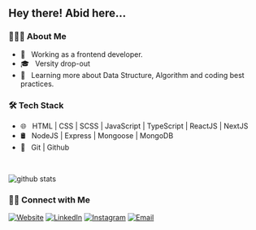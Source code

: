 <h2> Hey there! Abid here...</h2>

<h3> 👨🏻‍💻 About Me </h3>

- 🤔 &nbsp; Working as a frontend developer.
- 🎓 &nbsp; Versity drop-out
- 🌱 &nbsp; Learning more about Data Structure, Algorithm and coding best practices.

<h3>🛠 Tech Stack</h3>

- 🌐 &nbsp; HTML | CSS | SCSS | JavaScript | TypeScript | ReactJS | NextJS
- 🛢 &nbsp; NodeJS | Express | Mongoose | MongoDB
- 🔧 &nbsp; Git | Github

<br/>

![github stats](https://github-readme-stats.vercel.app/api?username=abid-shahriar&show_icons=true)

<h3> 🤝🏻 Connect with Me </h3>

<p align="center">

<a href="https://abidshahriar.me/"><img alt="Website" src="https://img.shields.io/badge/Website-www.abidshahriar.me-blue?style=flat-square&logo=google-chrome"></a>
<a href="https://www.linkedin.com/in/abidshahriar/"><img alt="LinkedIn" src="https://img.shields.io/badge/LinkedIn-abidshahriar-blue?style=flat-square&logo=linkedin"></a>
<a href="https://www.instagram.com/find.abid/"><img alt="Instagram" src="https://img.shields.io/badge/Instagram-find.abid-blue?style=flat-square&logo=instagram"></a>
<a href="mailto:abidshahriar7@gmail.com"><img alt="Email" src="https://img.shields.io/badge/Email-abidshahriar7@gmail.com-blue?style=flat-square&logo=gmail"></a>

</p>
